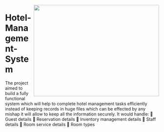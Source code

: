 <img align="right"  width="410" height="300" src="https://media.giphy.com/media/L1R1tvI9svkIWwpVYr/giphy.gif" /> </a>
# Hotel-Management-System
The project aimed to build a fully functional system which will help to complete hotel management tasks efficiently instead of keeping records in huge files which can be effected by any mishap it will allow to keep all the information securely. It would handle:
	Guest details
	Reservation details
	Inventory management details
	Staff details 
	Room service details 
	Room types
